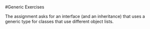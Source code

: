 #Generic Exercises

The assignment asks for an interface (and an inheritance) that uses a generic type for classes that use different object lists.